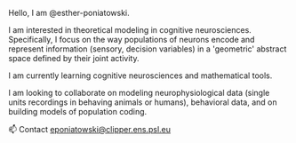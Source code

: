 Hello, I am @esther-poniatowski.

I am interested in theoretical modeling in cognitive neurosciences. 
Specifically, I focus on the way populations of neurons encode and represent information (sensory, decision variables) in a 'geometric' abstract space defined by their joint activity.

I am currently learning cognitive neurosciences and mathematical tools.

I am looking to collaborate on modeling neurophysiological data (single units recordings in behaving animals or humans), behavioral data, and on building models of population coding.

📫 Contact  eponiatowski@clipper.ens.psl.eu

<!---
esther-poniatowski/esther-poniatowski is a special repository because its `README.md` (this file) appears on your GitHub profile.
You can click the Preview link to take a look at your changes.
--->
